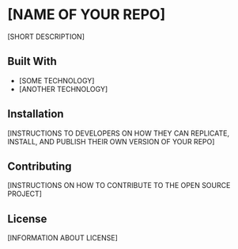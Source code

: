 # [NAME OF YOUR REPO]

[SHORT DESCRIPTION]

## Built With

- [SOME TECHNOLOGY]
- [ANOTHER TECHNOLOGY]

## Installation

[INSTRUCTIONS TO DEVELOPERS ON HOW THEY CAN REPLICATE, INSTALL, AND PUBLISH THEIR OWN VERSION OF YOUR REPO]

## Contributing

[INSTRUCTIONS ON HOW TO CONTRIBUTE TO THE OPEN SOURCE PROJECT]

## License

[INFORMATION ABOUT LICENSE]
